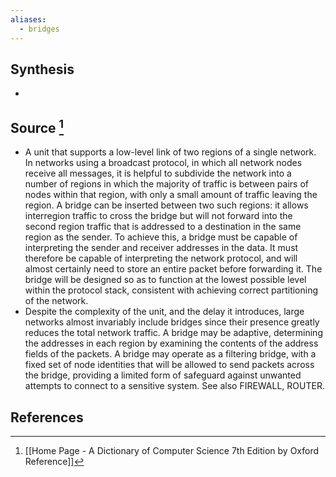 ```yaml
---
aliases:
  - bridges
---
```

## Synthesis
- 
## Source [^1]
- A unit that supports a low-level link of two regions of a single network. In networks using a broadcast protocol, in which all network nodes receive all messages, it is helpful to subdivide the network into a number of regions in which the majority of traffic is between pairs of nodes within that region, with only a small amount of traffic leaving the region. A bridge can be inserted between two such regions: it allows interregion traffic to cross the bridge but will not forward into the second region traffic that is addressed to a destination in the same region as the sender. To achieve this, a bridge must be capable of interpreting the sender and receiver addresses in the data. It must therefore be capable of interpreting the network protocol, and will almost certainly need to store an entire packet before forwarding it. The bridge will be designed so as to function at the lowest possible level within the protocol stack, consistent with achieving correct partitioning of the network.
- Despite the complexity of the unit, and the delay it introduces, large networks almost invariably include bridges since their presence greatly reduces the total network traffic. A bridge may be adaptive, determining the addresses in each region by examining the contents of the address fields of the packets. A bridge may operate as a filtering bridge, with a fixed set of node identities that will be allowed to send packets across the bridge, providing a limited form of safeguard against unwanted attempts to connect to a sensitive system. See also FIREWALL, ROUTER.
## References

[^1]: [[Home Page - A Dictionary of Computer Science 7th Edition by Oxford Reference]]
